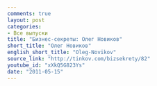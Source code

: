 ```yaml
---
comments: true
layout: post
categories:
- Все выпуски
title: "Бизнес-секреты: Олег Новиков"
short_title: "Олег Новиков"
english_short_title: "Oleg-Novikov"
source_link: "http://tinkov.com/bizsekrety/82"
youtube_id: "xXkQ5G823Ys"
date: "2011-05-15"
---
```


